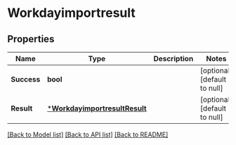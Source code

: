 # Workdayimportresult

## Properties
Name | Type | Description | Notes
------------ | ------------- | ------------- | -------------
**Success** | **bool** |  | [optional] [default to null]
**Result** | [***WorkdayimportresultResult**](workdayimportresult_result.md) |  | [optional] [default to null]

[[Back to Model list]](../README.md#documentation-for-models) [[Back to API list]](../README.md#documentation-for-api-endpoints) [[Back to README]](../README.md)


